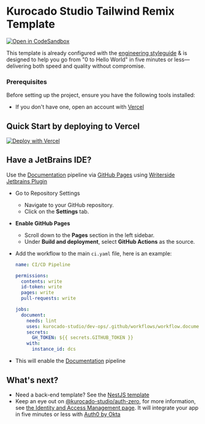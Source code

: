 # Kurocado Studio Tailwind Remix Template

[![Open in CodeSandbox](https://codesandbox.io/static/img/play-codesandbox.svg)](https://codesandbox.io/p/sandbox/github/Kurocado-Studio/styleguide-remix-template)

This template is already configured with the
[engineering styleguide](https://kurocado-studio.github.io/styleguide) & is designed to help you go
from "0 to Hello World" in five minutes or less—delivering both speed and quality without
compromise.

### Prerequisites

Before setting up the project, ensure you have the following tools installed:

- If you don't have one, open an account with [Vercel](https://vercel.com)

## Quick Start by deploying to Vercel

[![Deploy with Vercel](https://vercel.com/button)](https://vercel.com/new/clone?repository-url=https%3A%2F%2Fgithub.com%2FKurocado-Studio%2Fstyleguide-remix-template&project-name=remix-template&repository-name=remix-template)

## Have a JetBrains IDE?

Use the [Documentation](https://kurocado-studio.github.io/dev-ops/document.html) pipeline via
[GitHub Pages](https://pages.github.com) using
[Writerside Jetbrains Plugin](https://plugins.jetbrains.com/plugin/20158-writerside)

- Go to Repository Settings
  - Navigate to your GitHub repository.
  - Click on the **Settings** tab.
- **Enable GitHub Pages**
  - Scroll down to the **Pages** section in the left sidebar.
  - Under **Build and deployment**, select **GitHub Actions** as the source.
- Add the workflow to the main `ci.yaml` file, here is an example:

  ```yaml
  name: CI/CD Pipeline

  permissions:
    contents: write
    id-token: write
    pages: write
    pull-requests: write

  jobs:
    document:
      needs: lint
      uses: kurocado-studio/dev-ops/.github/workflows/workflow.document.yml@main
      secrets:
        GH_TOKEN: ${{ secrets.GITHUB_TOKEN }}
      with:
        instance_id: dcs
  ```

- This will enable the [Documentation](https://kurocado-studio.github.io/dev-ops/document.html)
  pipeline

## What's next?

- Need a back-end template? See the
  [NestJS template](https://github.com/Kurocado-Studio/styleguide-nests-template)
- Keep an eye out on
  [@kurocado-studio/auth-zero](https://kurocado-studio.github.io/iam/auth0-by-okta.html), for more
  information, see [the Identity and Access Management page](https://kurocado-studio.github.io/iam).
  It will integrate your app in five minutes or less with [Auth0 by Okta](https://auth0.com/)
